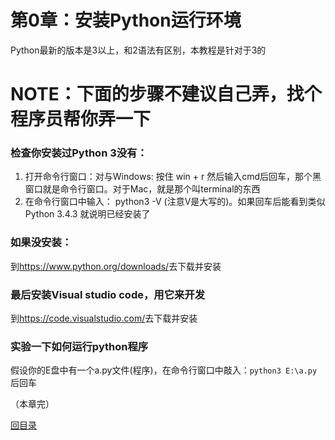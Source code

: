 # 第0章：安装Python运行环境

Python最新的版本是3以上，和2语法有区别，本教程是针对于3的

# NOTE：下面的步骤不建议自己弄，找个程序员帮你弄一下

### 检查你安装过Python 3没有：

1. 打开命令行窗口：对与Windows: 按住 win + r 然后输入cmd后回车，那个黑窗口就是命令行窗口。对于Mac，就是那个叫terminal的东西
2. 在命令行窗口中输入： python3 -V (注意V是大写的)。如果回车后能看到类似 Python 3.4.3 就说明已经安装了

### 如果没安装：
到<https://www.python.org/downloads/>去下载并安装

### 最后安装Visual studio code，用它来开发
到<https://code.visualstudio.com/>去下载并安装

### 实验一下如何运行python程序
假设你的E盘中有一个a.py文件(程序)，在命令行窗口中敲入：`python3 E:\a.py` 后回车

（本章完）

[回目录](https://github.com/tongzhg/Python/blob/master/README.md)